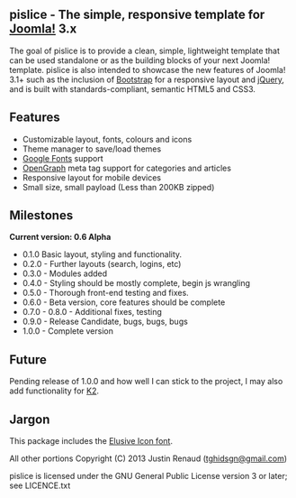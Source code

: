 pislice - The simple, responsive template for [Joomla!] 3.x
--------------
The goal of pislice is to provide a clean, simple, lightweight template that can be used standalone or as the building blocks of your next Joomla! template.
pislice is also intended to showcase the new features of Joomla! 3.1+ such as the inclusion of [Bootstrap] for a responsive layout and [jQuery], and is built with standards-compliant, semantic HTML5 and CSS3.

Features
--------------

- Customizable layout, fonts, colours and icons
- Theme manager to save/load themes
- [Google Fonts] support
- [OpenGraph] meta tag support for categories and articles
- Responsive layout for mobile devices
- Small size, small payload (Less than 200KB zipped)

Milestones
--------------

**Current version: 0.6 Alpha**

- 0.1.0 Basic layout, styling and functionality.
- 0.2.0 - Further layouts (search, logins, etc)
- 0.3.0 - Modules added
- 0.4.0 - Styling should be mostly complete, begin js wrangling
- 0.5.0 - Thorough front-end testing and fixes.
- 0.6.0 - Beta version, core features should be complete
- 0.7.0 - 0.8.0 - Additional fixes, testing
- 0.9.0 - Release Candidate, bugs, bugs, bugs
- 1.0.0 - Complete version

Future
--------------

Pending release of 1.0.0 and how well I can stick to the project, I may also add functionality for [K2].

Jargon
--------------

This package includes the [Elusive Icon font]. 

All other portions Copyright (C) 2013 Justin Renaud (tghidsgn@gmail.com)

pislice is licensed under the GNU General Public License version 3 or later; see LICENCE.txt

[Joomla!]: http://www.joomla.org
[Bootstrap]: http://twitter.github.com/bootstrap/
[jQuery]: http://www.jquery.com
[K2]: http://getk2.org
[Elusive Icon font]:https://github.com/aristath/elusive-iconfont
[Google Fonts]:http://www.google.com/fonts/
[OpenGraph]:http://ogp.me/
